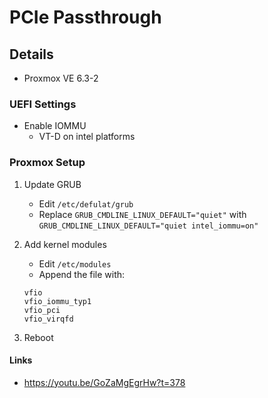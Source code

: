 # PCIe Passthrough

## Details

- Proxmox VE 6.3-2

### UEFI Settings

- Enable IOMMU
  - VT-D on intel platforms

### Proxmox Setup

1. Update GRUB
    - Edit `/etc/defulat/grub`
    - Replace `GRUB_CMDLINE_LINUX_DEFAULT="quiet"` with `GRUB_CMDLINE_LINUX_DEFAULT="quiet intel_iommu=on"`
2. Add kernel modules
    - Edit `/etc/modules`
    - Append the file with:

    ```config
    vfio
    vfio_iommu_typ1
    vfio_pci
    vfio_virqfd
    ```

3. Reboot

#### Links

- <https://youtu.be/GoZaMgEgrHw?t=378>
